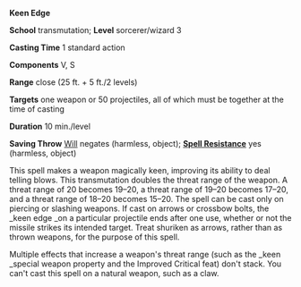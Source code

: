  **Keen Edge**

**School** transmutation; **Level** sorcerer/wizard 3

**Casting Time** 1 standard action

**Components** V, S

**Range** close (25 ft. + 5 ft./2 levels)

**Targets** one weapon or 50 projectiles, all of which must be together at the time of casting

**Duration** 10 min./level

**Saving Throw** [Will](../combat#_will) negates (harmless, object); **[Spell Resistance](../glossary#_spell-resistance)** yes (harmless, object)

This spell makes a weapon magically keen, improving its ability to deal telling blows. This transmutation doubles the threat range of the weapon. A threat range of 20 becomes 19–20, a threat range of 19–20 becomes 17–20, and a threat range of 18–20 becomes 15–20. The spell can be cast only on piercing or slashing weapons. If cast on arrows or crossbow bolts, the _keen edge _on a particular projectile ends after one use, whether or not the missile strikes its intended target. Treat shuriken as arrows, rather than as thrown weapons, for the purpose of this spell.

Multiple effects that increase a weapon's threat range (such as the _keen _special weapon property and the Improved Critical feat) don't stack. You can't cast this spell on a natural weapon, such as a claw.

